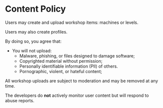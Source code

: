 # Content Policy

Users may create and upload workshop items: machines or levels.

Users may also create profiles.

By doing so, you agree that:

- You will not upload:
  - Malware, phishing, or files designed to damage software;
  - Copyrighted material without permission;
  - Personally identifiable information (PII) of others.
  - Pornographic, violent, or hateful content;

All workshop uploads are subject to moderation and may be removed at any time.

The developers do **not** actively monitor user content but will respond to abuse reports.

